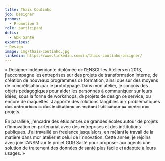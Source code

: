 ```yaml
---
title: Thaïs Coutinho
job: Designer
promos:
  - Promotion 5
role: participant
defis:
  - GDR Santé
expertises:
- Design
image: img/thais-coutinho.jpg
linkedin: https://www.linkedin.com/in/thais-coutinho-designer/
---
```

« Designer indépendante diplômée de l'ENSCI-les Ateliers en 2013, j'accompagne les entreprises sur des projets de transformation interne, de création de nouveaux programmes de formation, ainsi que sur des moyens de concrétisation par le prototypage. Dans mon atelier, je conçois des objets pédagogiques pour aider les personnes à communiquer sur leurs idées, sous la forme de workshops, de projets de design de service, ou encore de maquettes. J’apporte des solutions tangibles aux problématiques des entreprises et des institutions en mettant l’utilisateur au centre des projets. 

En parallèle, j'encadre des étudiant.es de grandes écoles autour de projets d’innovation en partenariat avec des entreprises et des institutions publiques. J’ai travaillé en freelance jusqu’alors, en mêlant le travail de la matière dans mon atelier et celui de l’innovation. Cette année, je rejoins avec joie l’ANSM sur le projet GDR Santé pour proposer aux agents une solution de traitement des données de santé plus facile et adaptée à leurs usages. »
